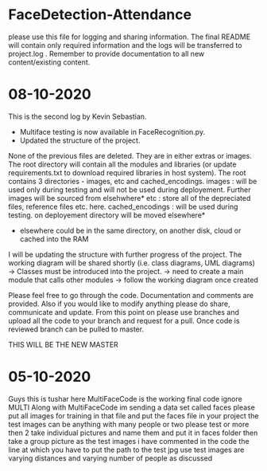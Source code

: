 # FaceDetection-Attendance
please use this file for logging and sharing information. The final README will contain only required information and the logs will be transferred to project.log . Remember to provide documentation to all new content/existing content. 

# 08-10-2020
This is the second log by Kevin Sebastian. 

- Multiface testing is now available in FaceRecognition.py.
- Updated the structure of the project.

None of the previous files are deleted. They are in either extras or images. The root directory will contain all the modules and libraries (or update requirements.txt to download required libraries in host system). The root contains 3 directories - images, etc and cached_encodings.
images : will be used only during testing and will not be used during deployement. Further images will be sourced from elsehwhere*
etc : store all of the depreciated files, reference files etc. here.
cached_encodings : will be used during testing. on deployement directory will be moved elsewhere*
* elsewhere could be in the same directory, on another disk, cloud or cached into the RAM

I will be updating the structure with further progress of the project. 
The working diagram will be shared shortly (i.e. class diagrams, UML diagrams)
-> Classes must be introduced into the project.
-> need to create a main module that calls other modules
-> follow the working diagram once created

Please feel free to go through the code. Documentation and comments are provided.
Also if you would like to modify anything please do share, communicate and update.
From this point on please use branches and upload all the code to your branch and request for a pull. Once code is reviewed branch can be pulled to master.

THIS WILL BE THE NEW MASTER

# 05-10-2020
Guys this is tushar here MultiFaceCode is the working final code ignore MULTI 
Along with MultiFaceCode im sending a data set called faces please put all images for training in that file and put the faces file in your project 
the test images can be anything with many people or two please test or more then 2 take individual pictures and name them and put it in faces folder then take a group picture as the test images i have commented in the code the line at which you have to put the path to the test jpg
use test images are varying distances and varying number of people as discussed
